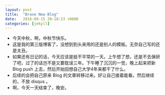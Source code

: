 ```yaml
---
layout: post
title:  "Brave New Blog"
date:   2016-09-15 20:18:23 +0800
categories: [jekyll]
---
```


- 今天中秋，啊，中秋节快乐。
- 这是我的第三版博客了，没想到到头来用的还是别人的模板。无奈自己写的还是太丑。
- 如果还有日记的话，今天应该是挺不平常的一天。上午想了想，还是不去保研了吧，过了的话岂不是又要耽误三年。下午睡了沉沉的一觉，晚上起来把新 Blog push 上去，然后开始回想自己大学4年来都干了什么。
- 后续的会把自己原来 Blog 的文章转移过来。好让自己接着能看。然后继续的，不放 disqus 。
- 啊，今天一天结束了，晚安。
